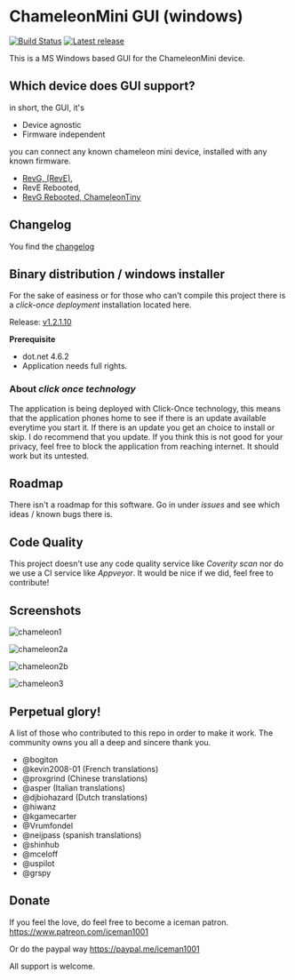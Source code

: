 # ChameleonMini GUI (windows)
[![Build Status](https://travis-ci.org/iceman1001/ChameleonMini-rebootedGUI.svg?branch=master)](https://travis-ci.org/iceman1001/ChameleonMini-rebootedGUI)
[![Latest release](https://img.shields.io/github/release/iceman1001/ChameleonMini-rebootedGUI.svg)](https://github.com/iceman1001/ChameleonMini-rebootedGUI/releases/latest)


This is a MS Windows based GUI for the ChameleonMini device.


## Which device does GUI support?
in short, the GUI, it's
 - Device agnostic 
 - Firmware independent

you can connect any known chameleon mini device, installed with any known firmware.

 - [RevG, (RevE)](https://kasper-oswald.de/gb/chameleonmini/),
 - RevE Rebooted,
 - [RevG Rebooted, ChameleonTiny](https://www.indiegogo.com/projects/chameleonmini-rev-g-chameleontiny-by-proxgrind#/)

## Changelog
You find the [changelog](https://github.com/iceman1001/ChameleonMini-rebootedGUI/blob/master/CHANGELOG.md) 


## Binary distribution / windows installer
For the sake of easiness or for those who can't compile this project there is a _click-once deployment_ installation located here.

Release: [v1.2.1.10](http://www.icesql.se/download/ChameleonMiniGUI/publish.htm)

__Prerequisite__
* dot.net 4.6.2
* Application needs full rights.

### About _click once technology_
The application is being deployed with Click-Once technology, this means that the application phones home to see if there is an update available everytime you start it. If there is an update you get an choice to install or skip.  I do recommend that you update. If you think this is not good for your privacy,  feel free to block the application from reaching internet.  It should work but its untested.


## Roadmap
There isn't a roadmap for this software. Go in under _issues_ and see which ideas / known bugs there is.

## Code Quality
This project doesn't use any code quality service like _Coverity scan_  nor do we use a CI service like _Appveyor_.
It would be nice if we did,  feel free to contribute!

## Screenshots
![chameleon1](https://user-images.githubusercontent.com/34060135/37828799-90af7bba-2e94-11e8-98d2-d832ddfd720d.jpg)

![chameleon2a](https://user-images.githubusercontent.com/34060135/37828802-9261fd02-2e94-11e8-8e30-b4b075d51043.jpg)

![chameleon2b](https://user-images.githubusercontent.com/34060135/37828804-942a1a3e-2e94-11e8-895c-339078081a95.jpg)

![chameleon3](https://user-images.githubusercontent.com/34060135/37828807-95be31e6-2e94-11e8-8bcd-e8a35ecd1cde.jpg)


## Perpetual glory!

A list of those who contributed to this repo in order to make it work. The community owns you all a deep and sincere thank you.
- @bogiton 
- @kevin2008-01 (French translations)
- @proxgrind (Chinese translations)
- @asper (Italian translations)
- @djbiohazard (Dutch translations)
- @hiwanz
- @kgamecarter
- @Vrumfondel
- @neijpass (spanish translations)
- @shinhub
- @mceloff
- @uspilot
- @grspy


## Donate
If you feel the love,  do feel free to become a iceman patron.
https://www.patreon.com/iceman1001 

Or do the paypal way
https://paypal.me/iceman1001

All support is welcome.
